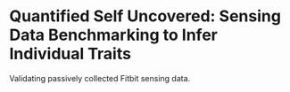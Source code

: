 # Quantified Self Uncovered: Sensing Data Benchmarking to Infer Individual Traits

Validating passively collected Fitbit sensing data.
